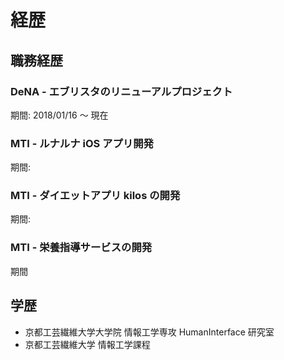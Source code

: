 # 経歴

## 職務経歴

### DeNA - エブリスタのリニューアルプロジェクト

期間: 2018/01/16 〜 現在

### MTI - ルナルナ iOS アプリ開発

期間:

### MTI - ダイエットアプリ kilos の開発

期間:

### MTI - 栄養指導サービスの開発

期間

## 学歴

- 京都工芸繊維大学大学院 情報工学専攻 HumanInterface 研究室
- 京都工芸繊維大学 情報工学課程
